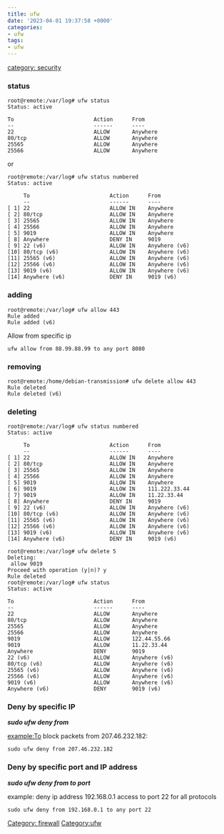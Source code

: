 ```yaml
---
title: ufw
date: '2023-04-01 19:37:58 +0000'
categories:
- ufw
tags:
- ufw
---
```



[category: security](category:_security "wikilink")

### status

    root@remote:/var/log# ufw status
    Status: active

    To                         Action      From
    --                         ------      ----
    22                         ALLOW       Anywhere
    80/tcp                     ALLOW       Anywhere
    25565                      ALLOW       Anywhere
    25566                      ALLOW       Anywhere

or

    root@remote:/var/log# ufw status numbered
    Status: active

         To                         Action      From
         --                         ------      ----
    [ 1] 22                         ALLOW IN    Anywhere
    [ 2] 80/tcp                     ALLOW IN    Anywhere
    [ 3] 25565                      ALLOW IN    Anywhere
    [ 4] 25566                      ALLOW IN    Anywhere
    [ 5] 9019                       ALLOW IN    Anywhere
    [ 8] Anywhere                   DENY IN     9019
    [ 9] 22 (v6)                    ALLOW IN    Anywhere (v6)
    [10] 80/tcp (v6)                ALLOW IN    Anywhere (v6)
    [11] 25565 (v6)                 ALLOW IN    Anywhere (v6)
    [12] 25566 (v6)                 ALLOW IN    Anywhere (v6)
    [13] 9019 (v6)                  ALLOW IN    Anywhere (v6)
    [14] Anywhere (v6)              DENY IN     9019 (v6)

### adding

    root@remote:/var/log# ufw allow 443
    Rule added
    Rule added (v6)

Allow from specific ip

    ufw allow from 88.99.88.99 to any port 8080

### removing

    root@remote:/home/debian-transmission# ufw delete allow 443
    Rule deleted
    Rule deleted (v6)

### deleting

    root@remote:/var/log# ufw status numbered
    Status: active

         To                         Action      From
         --                         ------      ----
    [ 1] 22                         ALLOW IN    Anywhere
    [ 2] 80/tcp                     ALLOW IN    Anywhere
    [ 3] 25565                      ALLOW IN    Anywhere
    [ 4] 25566                      ALLOW IN    Anywhere
    [ 5] 9019                       ALLOW IN    Anywhere
    [ 6] 9019                       ALLOW IN    111.222.33.44
    [ 7] 9019                       ALLOW IN    11.22.33.44
    [ 8] Anywhere                   DENY IN     9019
    [ 9] 22 (v6)                    ALLOW IN    Anywhere (v6)
    [10] 80/tcp (v6)                ALLOW IN    Anywhere (v6)
    [11] 25565 (v6)                 ALLOW IN    Anywhere (v6)
    [12] 25566 (v6)                 ALLOW IN    Anywhere (v6)
    [13] 9019 (v6)                  ALLOW IN    Anywhere (v6)
    [14] Anywhere (v6)              DENY IN     9019 (v6)

    root@remote:/var/log# ufw delete 5
    Deleting:
     allow 9019
    Proceed with operation (y|n)? y
    Rule deleted
    root@remote:/var/log# ufw status
    Status: active

    To                         Action      From
    --                         ------      ----
    22                         ALLOW       Anywhere
    80/tcp                     ALLOW       Anywhere
    25565                      ALLOW       Anywhere
    25566                      ALLOW       Anywhere
    9019                       ALLOW       122.44.55.66
    9019                       ALLOW       11.22.33.44
    Anywhere                   DENY        9019
    22 (v6)                    ALLOW       Anywhere (v6)
    80/tcp (v6)                ALLOW       Anywhere (v6)
    25565 (v6)                 ALLOW       Anywhere (v6)
    25566 (v6)                 ALLOW       Anywhere (v6)
    9019 (v6)                  ALLOW       Anywhere (v6)
    Anywhere (v6)              DENY        9019 (v6)

### Deny by specific IP

***sudo ufw deny from <ip address>***

<example:To> block packets from 207.46.232.182:

`sudo ufw deny from 207.46.232.182`

### Deny by specific port and IP address

***sudo ufw deny from <ip address> to <protocol> port <port number>***

example: deny ip address 192.168.0.1 access to port 22 for all protocols

`sudo ufw deny from 192.168.0.1 to any port 22`

[Category: firewall](Category:_firewall "wikilink")
[Category:ufw](Category:ufw "wikilink")